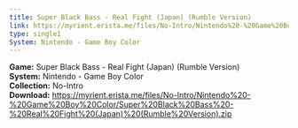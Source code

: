 ```yaml
---
title: Super Black Bass - Real Fight (Japan) (Rumble Version)
link: https://myrient.erista.me/files/No-Intro/Nintendo%20-%20Game%20Boy%20Color/Super%20Black%20Bass%20-%20Real%20Fight%20(Japan)%20(Rumble%20Version).zip
type: single1
System: Nintendo - Game Boy Color
---
```

<b>Game:</b> Super Black Bass - Real Fight (Japan) (Rumble Version)<br>
<b>System:</b> Nintendo - Game Boy Color<br>
<b>Collection:</b> No-Intro<br>
<b>Download:</b> https://myrient.erista.me/files/No-Intro/Nintendo%20-%20Game%20Boy%20Color/Super%20Black%20Bass%20-%20Real%20Fight%20(Japan)%20(Rumble%20Version).zip